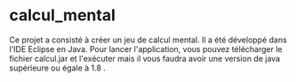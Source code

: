 # calcul_mental

Ce projet a consisté à créer un jeu de calcul mental.
Il a été développé dans l'IDE Eclipse en Java.
Pour lancer l'application, vous pouvez télécharger le fichier calcul.jar et l'exécuter mais il vous faudra avoir une version de java supérieure ou égale à 1.8 . 
